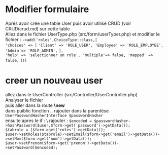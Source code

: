 # Modifier formulaire
Aprés avoir crée une table User puis avoir utilisé CRUD (voir CRUD/crud.md) sur cette table\
Allez dans le fichier UserType.php (src/form/userTyper.php) et modifier le fichier : 
`->add('roles',ChoiceType::class,[`\
                `'choices' => [`
                    `'Client' => 'ROLE_USER',
                    'Employee' => 'ROLE_EMPLOYEE',
                    'Admin'=> 'ROLE_ADMIN',`
                `],`\
                `'help' => 'selectionner un role',
                'multiple'=> false,
                'mapped' => false,`
            `])`\
# creer un nouveau user
allez dans le UserController (src/Controller/UserController.php)\
Analyser le fichier\
puis aller dans la route **\new**\
dans puiblic fonction .. rajouter dans la parentèse `UserPasswordHasherInterface $passwordHasher`\
ensuite apres le if : \ 
rajouter : `$encoded = $passwordHasher->hashPassword($user,$form->get('password')->getData());`\
            `$tabrole = [$form->get('roles')->getData()];`\
            `$user->setRoles($tabrole)->setEmail($form->get('email')->getData())->setNom($form->get('nom')->getData());`\
            `$user->setPrenom($form->get('prenom')->getData())->setPassword($encoded);`
